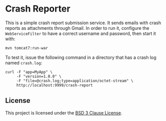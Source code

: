# Crash Reporter

This is a simple crash report submission service. It sends emails with crash
reports as attachments through Gmail. In order to run it, configure the
`WebServiceFilter` to have a correct username and password, then start it with:

    mvn tomcat7:run-war

To test it, issue the following command in a directory that has a crash log
named `crash.log`:

    curl -F "app=MyApp" \
         -F "version=1.0.0" \
         -F "file=@crash.log;type=application/octet-stream" \
         http://localhost:9999/crash-report

## License

This project is licensed under the [BSD 3 Clause License](http://www.tldrlegal.com/license/bsd-3-clause-license).